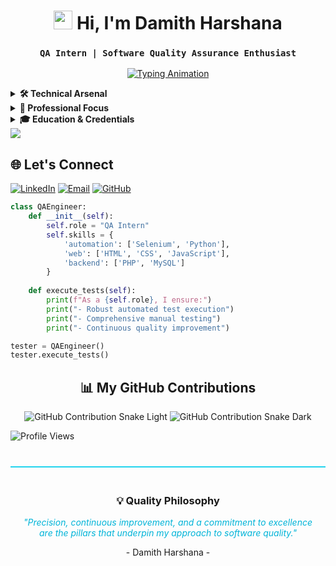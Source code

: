 <div align="center">
  
# <img src="https://img.icons8.com/ios-filled/100/000000/quality-control.png" width="30"> Hi, I'm Damith Harshana  
### ` QA Intern | Software Quality Assurance Enthusiast `

[![Typing Animation](https://readme-typing-svg.demolab.com?font=Fira+Code&size=22&duration=4000&pause=1000&color=22D3EE&width=600&lines=Ensuring+Software+Quality;Automating+Test+Processes;Delivering+Reliable+Systems;Continuous+QA+Improvement)](https://git.io/typing-svg)

</div>

<!-- Technical Arsenal -->
<details>  
<summary><b>🛠️ Technical Arsenal</b></summary>
<div align="center">

### **QA & Automation**
| Tools |
|-------|
| <img src="https://img.shields.io/badge/Selenium-43B02A?logo=selenium&logoColor=white" alt="Selenium"> |

### **Programming Languages**
| Languages |
|-----------|
| <img src="https://img.shields.io/badge/Python-3776AB?logo=python&logoColor=white" alt="Python"> <img src="https://img.shields.io/badge/PHP-777BB4?logo=php&logoColor=white" alt="PHP"> |

### **Web & Database**
| Technologies |
|--------------|
| <img src="https://img.shields.io/badge/HTML-E34F26?logo=html5&logoColor=white" alt="HTML"> <img src="https://img.shields.io/badge/CSS-1572B6?logo=css3&logoColor=white" alt="CSS"> <img src="https://img.shields.io/badge/JavaScript-F7DF1E?logo=javascript&logoColor=black" alt="JavaScript"> |
| <img src="https://img.shields.io/badge/MySQL-4479A1?logo=mysql&logoColor=white" alt="MySQL"> |

</div>
</details>

<details>
<summary><b>🚀 Professional Focus</b></summary>

### 🧪 **Quality Assurance**
*"Driving excellence in software quality through rigorous testing and automation"*  
- **Test Automation**: Designing and implementing automated test scripts using Selenium  
- **Manual Testing**: Executing detailed test cases to ensure feature reliability  
- **Process Improvement**: Continuously refining testing methodologies for efficiency  

### 👨‍💻 **Development Support**
*"Enhancing and validating complex systems"*  
- **Scripting & Debugging**: Utilizing Python and PHP to streamline test scenarios  
- **Web Validation**: Ensuring robust front-end functionality with hands-on web technologies  

</details>

<details>
<summary><b>🎓 Education & Credentials</b></summary>

- **Higher National Diploma in Information Technology**  
  SLIATE Kandy  
  *Ongoing – Specialized for Quality Assurance Roles*

- **Certifications**  
  ![Python](https://img.shields.io/badge/Python-3776AB?logo=python&logoColor=white)
  ![Web Design](https://img.shields.io/badge/Web_Design-0A66C2?logo=web&logoColor=white)
  ![Selenium](https://img.shields.io/badge/Selenium-43B02A?logo=selenium&logoColor=white)

</details>

<!-- Divider -->
<img src="https://user-images.githubusercontent.com/73097560/115834477-dbab4500-a447-11eb-908a-139a6edaec5c.gif">

<!-- Connect Section -->
<div>

## 🌐 Let's Connect

[![LinkedIn](https://img.shields.io/badge/LinkedIn-Connect-blue?logo=linkedin&style=for-the-badge)](https://www.linkedin.com/in/damith-harshana-546021279/)
[![Email](https://img.shields.io/badge/Gmail-Discuss_Opportunities-red?logo=gmail&style=for-the-badge)](mailto:damith.harshana.dhlr@gmail.com)
[![GitHub](https://img.shields.io/badge/GitHub-View_Work-181717?logo=github&style=for-the-badge)](https://github.com/SLDHLR)

```python
class QAEngineer:
    def __init__(self):
        self.role = "QA Intern"
        self.skills = {
            'automation': ['Selenium', 'Python'],
            'web': ['HTML', 'CSS', 'JavaScript'],
            'backend': ['PHP', 'MySQL']
        }
    
    def execute_tests(self):
        print(f"As a {self.role}, I ensure:")
        print("- Robust automated test execution")
        print("- Comprehensive manual testing")
        print("- Continuous quality improvement")

tester = QAEngineer()
tester.execute_tests()
```

<!-- Contribution Snaka -->
<div align="center">

## 📊 My GitHub Contributions  

![GitHub Contribution Snake Light](https://github.com/SLDHLR/SLDHLR/blob/output/github-contribution-grid-snake.svg)
![GitHub Contribution Snake Dark](https://github.com/SLDHLR/SLDHLR/blob/output/github-contribution-grid-snake-dark.svg)

</div>


![Profile Views](https://komarev.com/ghpvc/?username=damithharshana&label=Profile+Views&color=0089D6&style=flat-square)

</div>

<!-- Quality Philosophy Section -->
<div align="center" style="margin-top: 40px; padding: 20px; border-top: 2px solid #22D3EE">
  <h3>💡 Quality Philosophy</h3>
  <p style="font-style: italic; color: #00b4d8; max-width: 600px; margin: 0 auto">
    "Precision, continuous improvement, and a commitment to excellence are the pillars that underpin my approach to software quality."
  </p>
  <p>- Damith Harshana -</p>
</div>
